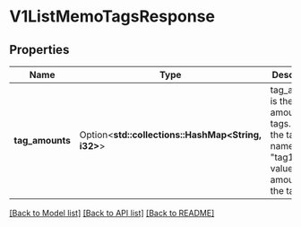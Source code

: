 # V1ListMemoTagsResponse

## Properties

Name | Type | Description | Notes
------------ | ------------- | ------------- | -------------
**tag_amounts** | Option<**std::collections::HashMap<String, i32>**> | tag_amounts is the amount of tags. key is the tag name. e.g. \"tag1\". value is the amount of the tag. | [optional]

[[Back to Model list]](../README.md#documentation-for-models) [[Back to API list]](../README.md#documentation-for-api-endpoints) [[Back to README]](../README.md)


